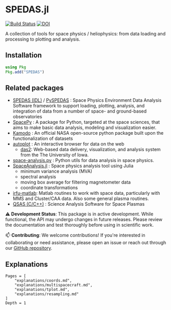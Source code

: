 # SPEDAS.jl

[![Build Status](https://github.com/Beforerr/SPEDAS.jl/actions/workflows/CI.yml/badge.svg?branch=main)](https://github.com/Beforerr/SPEDAS.jl/actions/workflows/CI.yml?query=branch%3Amain)
[![DOI](https://zenodo.org/badge/923721479.svg)](https://doi.org/10.5281/zenodo.15181866)

A collection of tools for space physics / heliophysics: from data loading and processing to plotting and analysis.

## Installation

```julia
using Pkg
Pkg.add("SPEDAS")
```

## Related packages

- [SPEDAS (IDL)](https://spedas.org) / [PySPEDAS](https://github.com/SPEDAS/PySPEDAS) : Space Physics Environment Data Analysis Software framework to support loading, plotting, analysis, and integration of data from a number of space- and ground-based observatories
- [SpacePy](https://github.com/spacepy/spacepy) : A package for Python, targeted at the space sciences, that aims to make basic data analysis, modeling and visualization easier.
- [Kamodo](https://nasa.github.io/Kamodo/) : An official NASA open-source python package built upon the functionalization of datasets
- [autoplot](https://autoplot.org/) : An interactive browser for data on the web
    - [das2](https://das2.org/): Web-based data delivery, visualization, and analysis system from the The University of Iowa.
- [space-analysis.py](https://github.com/Beforerr/space-analysis.py) : Python utils for data analysis in space physics.
- [SpaceAnalysis.jl](https://henry2004y.github.io/VisAnaJulia/dev/) : Space physics analysis tool using Julia
    - minimum variance analysis (MVA)
    - spectral analysis
    - moving box average for filtering magnetometer data
    - coordinate transformations
- [irfu-matlab](https://github.com/irfu/irfu-matlab): Matlab routines to work with space data, particularly with MMS and Cluster/CAA data. Also some general plasma routines.
- [QSAS (C/C++)](http://www.sp.ph.ic.ac.uk/csc-web/QSAS/) : Science Analysis Software for Space Plasmas

⚠️ **Development Status**: This package is in active development. While functional, the API may undergo changes in future releases. Please review the documentation and test thoroughly before using in scientific work.

📫 **Contributing**: We welcome contributions! If you're interested in collaborating or need assistance, please open an issue or reach out through our [GitHub repository](https://github.com/Beforerr/SPEDAS.jl).

## Explanations

```@contents
Pages = [
    "explanations/coords.md",
    "explanations/multispacecraft.md",
    "explanations/tplot.md",
    "explanations/resampling.md"
]
Depth = 1
```
